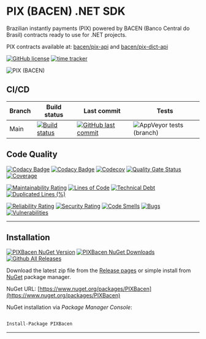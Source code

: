 # PIX (BACEN) .NET SDK

Brazilian instantly payments (PIX) powered by BACEN (Banco Central do Brasil) contracts ready to use for .NET projects.

PIX contracts available at: [bacen/pix-api](https://github.com/bacen/pix-api/) and [bacen/pix-dict-api](https://github.com/bacen/pix-dict-api)

[![GitHub license](https://img.shields.io/github/license/guibranco/PIX-BACEN-SDK-DotNet)](https://github.com/guibranco/PIX-BACEN-SDK-DotNet)
[![time tracker](https://wakatime.com/badge/github/guibranco/PIX-BACEN-SDK-DotNet.svg)](https://wakatime.com/badge/github/guibranco/PIX-BACEN-SDK-DotNet)

![PIX (BACEN)](https://raw.githubusercontent.com/guibranco/PIX-BACEN-SDK-DotNet/main/logo.png)

## CI/CD

| Branch | Build status | Last commit | Tests |
|--------|--------------|-------------|-------|
| Main | [![Build status](https://ci.appveyor.com/api/projects/status/epfv828r93depgv7/branch/main?svg=true)](https://ci.appveyor.com/project/guibranco/PIX-BACEN-SDK-DotNet/branch/main) | [![GitHub last commit](https://img.shields.io/github/last-commit/guibranco/PIX-BACEN-SDK-DotNet/main)](https://github.com/guibranco/PIX-BACEN-SDK-DotNet) | ![AppVeyor tests (branch)](https://img.shields.io/appveyor/tests/guibranco/PIX-BACEN-SDK-DotNet/main?compact_message) |


## Code Quality
[![Codacy Badge](https://app.codacy.com/project/badge/Grade/fb3b0b3876fb4e85a33ba9c891bfa3b3)](https://www.codacy.com/gh/guibranco/PIX-BACEN-SDK-DotNet/dashboard)
[![Codacy Badge](https://api.codacy.com/project/badge/Coverage/fb3b0b3876fb4e85a33ba9c891bfa3b3)](https://www.codacy.com/gh/guibranco/PIX-BACEN-SDK-DotNet/dashboard)
[![Codecov](https://codecov.io/gh/guibranco/PIX-BACEN-SDK-DotNet/branch/main/graph/badge.svg)](https://codecov.io/gh/guibranco/PIX-BACEN-SDK-DotNet)
[![Quality Gate Status](https://sonarcloud.io/api/project_badges/measure?project=guibranco_PIX-BACEN-SDK-DotNet&metric=alert_status)](https://sonarcloud.io/dashboard?id=guibranco_PIX-BACEN-SDK-DotNet)
[![Coverage](https://sonarcloud.io/api/project_badges/measure?project=guibranco_PIX-BACEN-SDK-DotNet&metric=coverage)](https://sonarcloud.io/dashboard?id=guibranco_PIX-BACEN-SDK-DotNet)

[![Maintainability Rating](https://sonarcloud.io/api/project_badges/measure?project=guibranco_PIX-BACEN-SDK-DotNet&metric=sqale_rating)](https://sonarcloud.io/dashboard?id=guibranco_PIX-BACEN-SDK-DotNet)
[![Lines of Code](https://sonarcloud.io/api/project_badges/measure?project=guibranco_PIX-BACEN-SDK-DotNet&metric=ncloc)](https://sonarcloud.io/dashboard?id=guibranco_PIX-BACEN-SDK-DotNet)
[![Technical Debt](https://sonarcloud.io/api/project_badges/measure?project=guibranco_PIX-BACEN-SDK-DotNet&metric=sqale_index)](https://sonarcloud.io/dashboard?id=guibranco_PIX-BACEN-SDK-DotNet)
[![Duplicated Lines (%)](https://sonarcloud.io/api/project_badges/measure?project=guibranco_PIX-BACEN-SDK-DotNet&metric=duplicated_lines_density)](https://sonarcloud.io/dashboard?id=guibranco_PIX-BACEN-SDK-DotNet)

[![Reliability Rating](https://sonarcloud.io/api/project_badges/measure?project=guibranco_PIX-BACEN-SDK-DotNet&metric=reliability_rating)](https://sonarcloud.io/dashboard?id=guibranco_PIX-BACEN-SDK-DotNet)
[![Security Rating](https://sonarcloud.io/api/project_badges/measure?project=guibranco_PIX-BACEN-SDK-DotNet&metric=security_rating)](https://sonarcloud.io/dashboard?id=guibranco_PIX-BACEN-SDK-DotNet)
[![Code Smells](https://sonarcloud.io/api/project_badges/measure?project=guibranco_PIX-BACEN-SDK-DotNet&metric=code_smells)](https://sonarcloud.io/dashboard?id=guibranco_PIX-BACEN-SDK-DotNet)
[![Bugs](https://sonarcloud.io/api/project_badges/measure?project=guibranco_PIX-BACEN-SDK-DotNet&metric=bugs)](https://sonarcloud.io/dashboard?id=guibranco_PIX-BACEN-SDK-DotNet)
[![Vulnerabilities](https://sonarcloud.io/api/project_badges/measure?project=guibranco_PIX-BACEN-SDK-DotNet&metric=vulnerabilities)](https://sonarcloud.io/dashboard?id=guibranco_PIX-BACEN-SDK-DotNet)

---

## Installation

[![PIXBacen NuGet Version](https://img.shields.io/nuget/v/PIXBacen.svg?style=flat)](https://www.nuget.org/packages/PIXBacen/)
[![PIXBacen NuGet Downloads](https://img.shields.io/nuget/dt/PIXBacen.svg?style=flat)](https://www.nuget.org/packages/PIXBacen/)
[![Github All Releases](https://img.shields.io/github/downloads/guibranco/PIX-BACEN-SDK-DotNet/total.svg?style=flat)](https://github.com/guibranco/PIX-BACEN-SDK-DotNet)

Download the latest zip file from the [Release pages](https://github.com/guibranco/PIX-BACEN-SDK-DotNet/releases) or simple install from [NuGet](https://www.nuget.org/packages/PIXBacen) package manager.

NuGet URL: [https://www.nuget.org/packages/PIXBacen](https://www.nuget.org/packages/PIXBacen)

NuGet installation via *Package Manager Console*:

```ps

Install-Package PIXBacen

```
---
